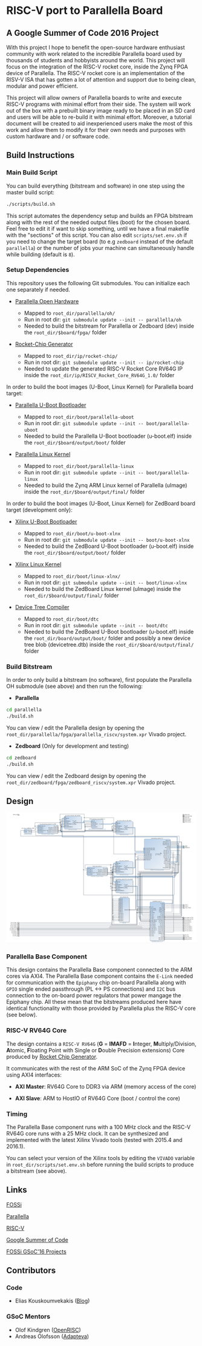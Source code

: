 # RISC-V port to Parallella Board

## A Google Summer of Code 2016 Project

With this project I hope to benefit the open-source hardware enthusiast
community with work related to the incredible Parallella board used by thousands
of students and hobbyists around the world. This project will focus on the
integration of the RISC-V rocket core, inside the Zynq FPGA device of Parallella.
The RISC-V rocket core is an implementation of the RISV-V ISA that has gotten a
lot of attention and support due to being clean, modular and power efficient.

This project will allow owners of Parallella boards to write and execute RISC-V
programs with minimal effort from their side. The system will work out of the
box with a prebuilt binary image ready to be placed in an SD card and users
will be able to re-build it with minimal effort. Moreover, a tutorial document
will be created to aid inexperienced users make the most of this work and allow
them to modify it for their own needs and purposes with custom hardware and /
or software code.

## Build Instructions

### Main Build Script
    
You can build everything (bitstream and software) in one step using the master build script:

```bash
./scripts/build.sh
```

This script automates the dependency setup and builds an FPGA bitstream along with the rest of the
needed output files (boot) for the chosen board. Feel free to edit it if want to skip something, until
we have a final makefile with the "sections" of this script. You can also edit `scripts/set.env.sh`
if you need to change the target board (to e.g `zedboard` instead of the default `parallella`) or the
number of jobs your machine can simultaneously handle while building (default is `8`).

### Setup Dependencies

This repository uses the following Git submodules. You can initialize each one separately if needed.

* [Parallella Open Hardware](https://github.com/parallella/oh)
  - Mapped to `root_dir/parallella/oh/`
  - Run in root dir: `git submodule update --init -- parallella/oh`
  - Needed to build the bitstream for Parallella or Zedboard (dev)
    inside the `root_dir/$board/fpga/` folder

* [Rocket-Chip Generator](https://github.com/ucb-bar/rocket-chip)
  - Mapped to `root_dir/ip/rocket-chip/`
  - Run in root dir: `git submodule update --init -- ip/rocket-chip`
  - Needed to update the generated RISC-V Rocket Core RV64G IP
    inside the `root_dir/ip/RISCV_Rocket_Core_RV64G_1.0/` folder

In order to build the boot images (U-Boot, Linux Kernel) for Parallella board target:

* [Parallella U-Boot Bootloader](https://github.com/parallella/parallella-uboot)
  - Mapped to `root_dir/boot/parallella-uboot`
  - Run in root dir: `git submodule update --init -- boot/parallella-uboot`
  - Needed to build the Parallella U-Boot bootloader (u-boot.elf)
    inside the `root_dir/$board/output/boot/` folder

* [Parallella Linux Kernel](https://github.com/parallella/parallella-linux)
  - Mapped to `root_dir/boot/parallella-linux`
  - Run in root dir: `git submodule update --init -- boot/parallella-linux`
  - Needed to build the Zynq ARM Linux kernel of Parallella (uImage)
    inside the `root_dir/$board/output/final/` folder

In order to build the boot images (U-Boot, Linux Kernel) for ZedBoard board target (development only):

* [Xilinx U-Boot Bootloader](https://github.com/Xilinx/u-boot-xlnx)
  - Mapped to `root_dir/boot/u-boot-xlnx`
  - Run in root dir: `git submodule update --init -- boot/u-boot-xlnx`
  - Needed to build the ZedBoard U-Boot bootloader (u-boot.elf)
    inside the `root_dir/$board/output/boot/` folder

* [Xilinx Linux Kernel](https://github.com/Xilinx/linux-xlnx)
  - Mapped to `root_dir/boot/linux-xlnx/`
  - Run in root dir: `git submodule update --init -- boot/linux-xlnx`
  - Needed to build the ZedBoard Linux kernel (uImage)
    inside the `root_dir/$board/output/final/` folder

* [Device Tree Compiler](https://git.kernel.org/cgit/utils/dtc/dtc.git)
  - Mapped to `root_dir/boot/dtc`
  - Run in root dir: `git submodule update --init -- boot/dtc`
  - Needed to build the ZedBoard U-Boot bootloader (u-boot.elf)
    inside the `root_dir/board/output/boot/` folder and possibly
    a new device tree blob (devicetree.dtb) inside the
    `root_dir/$board/output/final/` folder

### Build Bitstream

In order to only build a bitstream (no software), first populate the Parallella OH submodule (see above)
and then run the following:

* **Parallella**

```bash
cd parallella
./build.sh
```
You can view / edit the Parallella design by opening the `root_dir/parallella/fpga/parallella_riscv/system.xpr` Vivado project.

* **Zedboard** (Only for development and testing)

```bash
cd zedboard
./build.sh
```
You can view / edit the Zedboard design by opening the `root_dir/zedboard/fpga/zedboard_riscv/system.xpr` Vivado project.

## Design

![Vivado Block Diagram](doc/images/vivado.parallella.riscv.bd.png)

### Parallella Base Component
This design contains the Parallella Base component connected to the ARM cores via AXI4.
The Parallella Base component contains the `E-Link` needed for communication with the `Epiphany` chip on-board Parallella
along with `GPIO` single ended passthrough (PL <-> PS connections) and `I2C` bus connection to the on-board power regulators
that power mangage the Epiphany chip. All these mean that the bitstreams produced here have identical functionality with
those provided by Parallella plus the RISC-V core (see below).

### RISC-V RV64G Core
The design contains a `RISC-V RV64G` (**G** = **IMAFD** = **I**nteger, **M**ultiply/Division, **A**tomic,
**F**loating Point with Single or **D**ouble Precision extensions) Core produced by
[Rocket Chip Generator](https://github.com/ucb-bar/rocket-chip).

It communicates with the rest of the ARM SoC of the Zynq FPGA device using AXI4 interfaces:

* **AXI Master**: RV64G Core to DDR3 via ARM  (memory access of the core)

* **AXI Slave**:  ARM to HostIO of RV64G Core (boot / control the core)

### Timing
The Parallella Base component runs with a 100 MHz clock and the RISC-V RV64G core runs with a 25 MHz clock.
It can be synthesized and implemented with the latest Xilinx Vivado tools (tested with 2015.4 and 2016.1).

You can select your version of the Xilinx tools by editing the `VIVADO` variable in `root_dir/scripts/set.env.sh`
before running the build scripts to produce a bitstream (see above).

## Links

[FOSSi](http://www.fossi-foundation.org)

[Parallella](https://www.parallella.org)

[RISC-V](http://riscv.org)

[Google Summer of Code](https://developers.google.com/open-source/gsoc/)

[FOSSi GSoC'16 Projects](https://summerofcode.withgoogle.com/organizations/5516229267685376/#projects)

## Contributors

### Code

- Elias Kouskoumvekakis ([Blog](http://eliaskousk.teamdac.com))

### GSoC Mentors

- Olof    Kindgren ([OpenRISC](http://openrisc.io))
- Andreas Olofsson ([Adapteva](http://www.adapteva.com))
